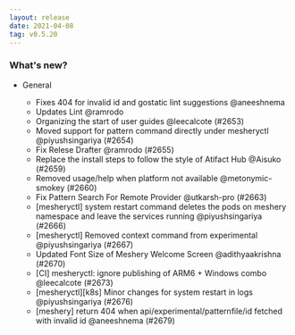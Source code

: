 ```yaml
---
layout: release
date: 2021-04-08
tag: v0.5.20
---
```


### What's new?

- General

  - Fixes 404 for invalid id and gostatic lint suggestions @aneeshnema
  - Updates Lint @ramrodo
  - Organizing the start of user guides @leecalcote (#2653)
  - Moved support for pattern command directly under mesheryctl @piyushsingariya (#2654)
  - Fix Relese Drafter @ramrodo (#2655)
  - Replace the install steps to follow the style of Atifact Hub @Aisuko (#2659)
  - Removed usage/help when platform not available @metonymic-smokey (#2660)
  - Fix Pattern Search For Remote Provider @utkarsh-pro (#2663)
  - [mesheryctl] system restart command deletes the pods on meshery namespace and leave the services running @piyushsingariya (#2666)
  - [mesheryctl] Removed context command from experimental @piyushsingariya (#2667)
  - Updated Font Size of Meshery Welcome Screen @adithyaakrishna (#2670)
  - [CI] mesheryctl: ignore publishing of ARM6 + Windows combo @leecalcote (#2673)
  - [mesheryctl][k8s] Minor changes for system restart in logs @piyushsingariya (#2676)
  - [meshery] return 404 when api/experimental/patternfile/id fetched with invalid id @aneeshnema (#2679)
